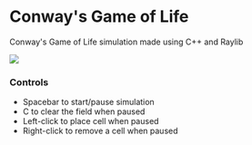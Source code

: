 # Conway's Game of Life
Conway's Game of Life simulation made using C++ and Raylib

![](https://raw.githubusercontent.com/ShantanuBalse/Conways-Game-of-Life/master/screenshots/conway1.PNG)

### Controls
  - Spacebar to start/pause simulation
  - C to clear the field when paused
  - Left-click to place cell when paused
  - Right-click to remove a cell when paused
